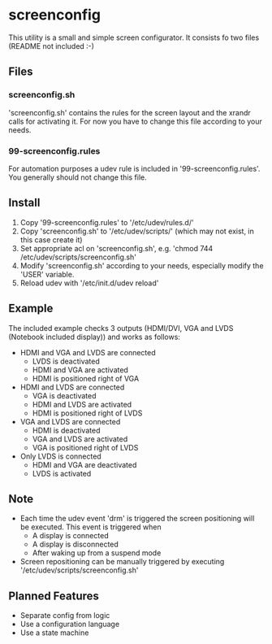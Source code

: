 screenconfig
============

This utility is a small and simple screen configurator. It consists fo two files (README not included :-)

Files
-----

### screenconfig.sh

'screenconfig.sh' contains the rules for the screen layout and the xrandr calls for activating it. For now you have to change this file according to your needs.

### 99-screenconfig.rules

For automation purposes a udev rule is included in '99-screenconfig.rules'. You generally should not change this file.

Install
-------

1. Copy '99-screenconfig.rules' to '/etc/udev/rules.d/'
2. Copy 'screenconfig.sh' to '/etc/udev/scripts/' (which may not exist, in this case create it)
3. Set appropriate acl on 'screenconfig.sh', e.g. 'chmod 744 /etc/udev/scripts/screenconfig.sh'
4. Modify 'screenconfig.sh' according to your needs, especially modify the 'USER' variable.
5. Reload udev with '/etc/init.d/udev reload'

Example
-------

The included example checks 3 outputs (HDMI/DVI, VGA and LVDS (Notebook included display)) and works as follows:

* HDMI and VGA and LVDS are connected
    * LVDS is deactivated
    * HDMI and VGA are activated
    * HDMI is positioned right of VGA
* HDMI and LVDS are connected
    * VGA is deactivated
    * HDMI and LVDS are activated
    * HDMI is positioned right of LVDS
* VGA and LVDS are connected
    * HDMI is deactivated
    * VGA and LVDS are activated
    * VGA is positioned right of LVDS
* Only LVDS is connected
    * HDMI and VGA are deactivated
    * LVDS is activated

Note
----

* Each time the udev event 'drm' is triggered the screen positioning will be executed. This event is triggered when
    * A display is connected
    * A display is disconnected
    * After waking up from a suspend mode
* Screen repositioning can be manually triggered by executing '/etc/udev/scripts/screenconfig.sh'

Planned Features
----------------

* Separate config from logic
* Use a configuration language
* Use a state machine
